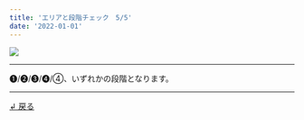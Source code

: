 ```yaml
---
title: 'エリアと段階チェック　5/5'
date: '2022-01-01'
---
```

![](/images/00.jpg)
***
➊/➋/➌/➍/④、いずれかの段階となります。
***
[ ↲ 戻る ](https://01234567890.thebase.in/about)
